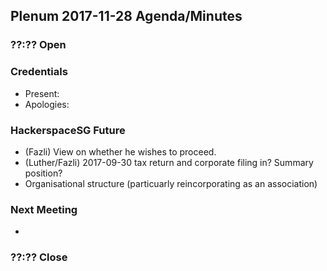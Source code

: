 ## Plenum 2017-11-28 Agenda/Minutes

### ??:?? Open

### Credentials
- Present:
- Apologies:

### HackerspaceSG Future
- (Fazli) View on whether he wishes to proceed.
- (Luther/Fazli) 2017-09-30 tax return and corporate filing in? Summary position?
- Organisational structure (particuarly reincorporating as an association)

### Next Meeting
- 

### ??:?? Close
